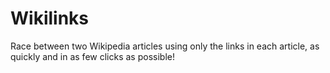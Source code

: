# Wikilinks

Race between two Wikipedia articles using only the links in each article, as quickly and in as few clicks as possible!